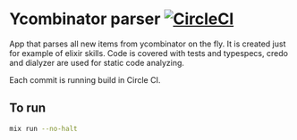 # Ycombinator parser [![CircleCI](https://circleci.com/gh/quolpr/ycombinator_parser/tree/master.svg?style=svg)](https://circleci.com/gh/quolpr/ycombinator_parser/tree/master)

App that parses all new items from ycombinator on the fly. It is created just for example of elixir skills. 
Code is covered with tests and typespecs, credo and dialyzer are used for static code analyzing.

Each commit is running build in Circle CI.

## To run

```bash
mix run --no-halt
```
